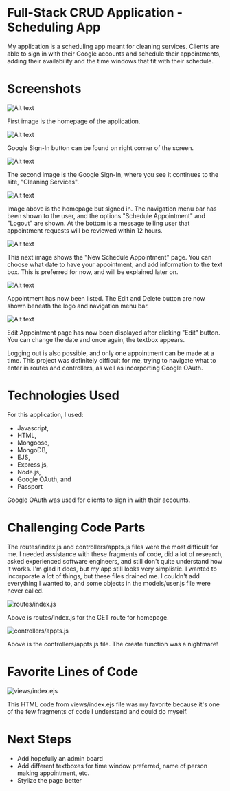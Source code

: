 # Full-Stack CRUD Application - Scheduling App

My application is a scheduling app meant for cleaning services. Clients are able to sign in with their Google accounts and schedule their appointments, adding their availability and the time windows that fit with their schedule.

# Screenshots

![Alt text](ss1.png)

First image is the homepage of the application.

![Alt text](ss7.png)

Google Sign-In button can be found on right corner of the screen.

![Alt text](ss2.png)

The second image is the Google Sign-In, where you see it continues to the site, "Cleaning Services".

![Alt text](ss3.png)

Image above is the homepage but signed in. The navigation menu bar has been shown to the user, and the options "Schedule Appointment" and "Logout" are shown. At the bottom is a message telling user that appointment requests will be reviewed within 12 hours.

![Alt text](ss4.png)

This next image shows the "New Schedule Appointment" page. You can choose what date to have your appointment, and add information to the text box. This is preferred for now, and will be explained later on.

![Alt text](ss5.png)

Appointment has now been listed. The Edit and Delete button are now shown beneath the logo and navigation menu bar.

![Alt text](ss6.png)

Edit Appointment page has now been displayed after clicking "Edit" button. You can change the date and once again, the textbox appears.

Logging out is also possible, and only one appointment can be made at a time. This project was definitely difficult for me, trying to navigate what to enter in routes and controllers, as well as incorporting Google OAuth.

# Technologies Used

For this application, I used:
- Javascript, 
- HTML, 
- Mongoose, 
- MongoDB, 
- EJS, 
- Express.js, 
- Node.js, 
- Google OAuth, and 
- Passport

Google OAuth was used for clients to sign in with their accounts.


# Challenging Code Parts 

The routes/index.js and controllers/appts.js files were the most difficult for me. I needed assistance with these fragments of code, did a lot of research, asked experienced software engineers, and still don't quite understand how it works. I'm glad it does, but my app still looks very simplistic. I wanted to incorporate a lot of things, but these files drained me. I couldn't add everything I wanted to, and some objects in the models/user.js file were never called.

![routes/index.js](ss8.png)

Above is routes/index.js for the GET route for homepage.

![controllers/appts.js](ss9.png)

Above is the controllers/appts.js file. The create function was a nightmare!

# Favorite Lines of Code 

![views/index.ejs](ss10.png)

This HTML code from views/index.ejs file was my favorite because it's one of the few fragments of code I understand and could do myself.

# Next Steps

- Add hopefully an admin board
- Add different textboxes for time window preferred, name of person making appointment, etc.
- Stylize the page better